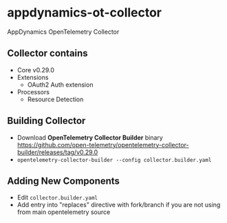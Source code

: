 # appdynamics-ot-collector
AppDynamics OpenTelemetry Collector

Collector contains 
-------------------
- Core v0.29.0
- Extensions
  - OAuth2 Auth extension
- Processors
  - Resource Detection 


Building Collector
------------------

- Download **OpenTelemetry Collector Builder** binary https://github.com/open-telemetry/opentelemetry-collector-builder/releases/tag/v0.29.0
- `opentelemetry-collector-builder --config collector.builder.yaml`


Adding New Components
---------------------
- Edit `collector.builder.yaml`
- Add entry into "replaces" directive with fork/branch if you are not using from main opentelemetry source 
